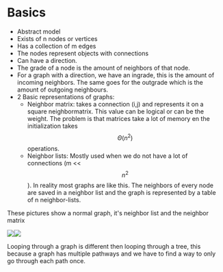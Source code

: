 # Basics

* Abstract model
* Exists of n nodes or vertices
* Has a collection of m edges
* The nodes represent objects with connections
* Can have a direction.
* The grade of a node is the amount of neighbors of that node.
* For a graph with a direction, we have an ingrade, this is the amount of incoming neighbors. The same goes for the outgrade which is the amount of outgoing neighbours.
* 2 Basic representations of graphs:
  * Neighbor matrix: takes a connection \(i,j\) and represents it on a square neighbormatrix. This value can be logical or can be the weight. The problem is that matrices take a lot of memory en the initialization takes $$\Theta(n^2)$$ operations.
  * Neighbor lists: Mostly used when we do not have a lot of connections \(m &lt;&lt; $$n^2$$\). In reality most graphs are like this. The neighbors of every node are saved in a neighbor list and the graph is represented by a table of n neighbor-lists.

These pictures show a normal graph, it's neighbor list and the neighbor matrix

![](https://github.com/thebillkidy/algorithms/tree/533511c54f9f1e2a083d31e7c68f99d66637058b/Screen%20Shot%202015-04-02%20at%2013.21.33.png)![](https://github.com/thebillkidy/algorithms/tree/533511c54f9f1e2a083d31e7c68f99d66637058b/Screen%20Shot%202015-04-02%20at%2013.21.39.png)

Looping through a graph is different then looping through a tree, this because a graph has multiple pathways and we have to find a way to only go through each path once.

